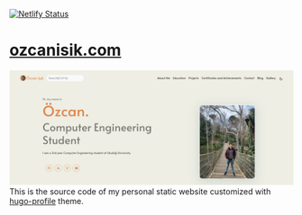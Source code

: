 [![Netlify Status](https://api.netlify.com/api/v1/badges/01f2a2e2-22ba-4613-a5b7-0843654d37b5/deploy-status)](https://app.netlify.com/sites/ozcanisik/deploys)
# [ozcanisik.com](https://ozcanisik.com/)
![login](./Screenshots/website-screenshot.png "Homepage")
This is the source code of my personal static website customized with [hugo-profile](https://github.com/gurusabarish/hugo-profile) theme.